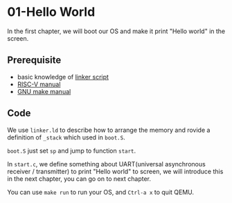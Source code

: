 # 01-Hello World

In the first chapter, we will boot our OS and make it print "Hello world" in
the screen.

## Prerequisite

- basic knowledge of
[linker script](https://ftp.gnu.org/old-gnu/Manuals/ld-2.9.1/html_chapter/ld_3.html)
- [RISC-V manual](https://riscv.org/wp-content/uploads/2017/05/riscv-spec-v2.2.pdf)
- [GNU make manual](https://www.gnu.org/software/make/manual/make.html)

## Code

We use `linker.ld` to describe how to arrange the memory and rovide a definition
of `_stack` which used in `boot.S`.

`boot.S` just set `sp` and jump to function `start`.

In `start.c`, we define something about UART(universal asynchronous receiver /
transmitter) to print "Hello world" to screen, we will introduce this in the
next chapter, you can go on to next chapter.

You can use `make run` to run your OS, and `Ctrl-a x` to quit QEMU.
